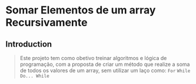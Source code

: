 # Somar Elementos de um array Recursivamente

## Introduction

> Este projeto tem como obetivo treinar algoritmos e lógica de programação, com a proposta de criar um método que realize a soma de todos os valores de um array, sem utilizar um laço como: <code>For</code> <code>While</code> <code>Do... While</code>
